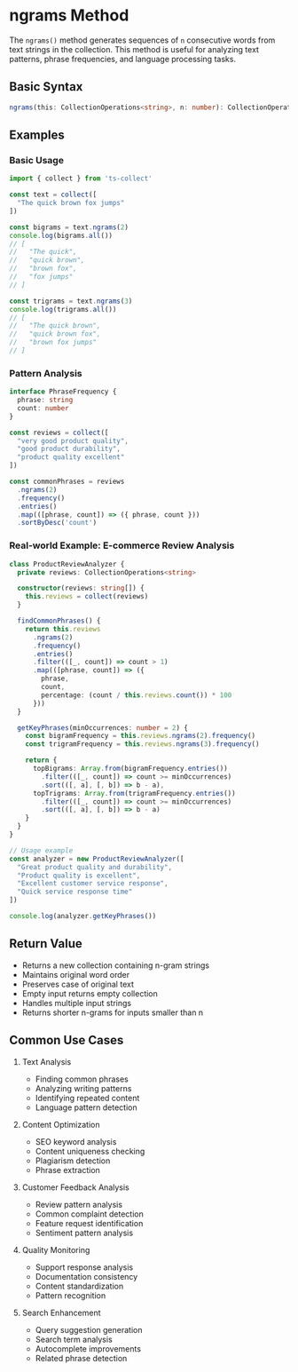 # ngrams Method

The `ngrams()` method generates sequences of `n` consecutive words from text strings in the collection. This method is useful for analyzing text patterns, phrase frequencies, and language processing tasks.

## Basic Syntax

```typescript
ngrams(this: CollectionOperations<string>, n: number): CollectionOperations<string>
```

## Examples

### Basic Usage

```typescript
import { collect } from 'ts-collect'

const text = collect([
  "The quick brown fox jumps"
])

const bigrams = text.ngrams(2)
console.log(bigrams.all())
// [
//   "The quick",
//   "quick brown",
//   "brown fox",
//   "fox jumps"
// ]

const trigrams = text.ngrams(3)
console.log(trigrams.all())
// [
//   "The quick brown",
//   "quick brown fox",
//   "brown fox jumps"
// ]
```

### Pattern Analysis

```typescript
interface PhraseFrequency {
  phrase: string
  count: number
}

const reviews = collect([
  "very good product quality",
  "good product durability",
  "product quality excellent"
])

const commonPhrases = reviews
  .ngrams(2)
  .frequency()
  .entries()
  .map(([phrase, count]) => ({ phrase, count }))
  .sortByDesc('count')
```

### Real-world Example: E-commerce Review Analysis

```typescript
class ProductReviewAnalyzer {
  private reviews: CollectionOperations<string>

  constructor(reviews: string[]) {
    this.reviews = collect(reviews)
  }

  findCommonPhrases() {
    return this.reviews
      .ngrams(2)
      .frequency()
      .entries()
      .filter(([_, count]) => count > 1)
      .map(([phrase, count]) => ({
        phrase,
        count,
        percentage: (count / this.reviews.count()) * 100
      }))
  }

  getKeyPhrases(minOccurrences: number = 2) {
    const bigramFrequency = this.reviews.ngrams(2).frequency()
    const trigramFrequency = this.reviews.ngrams(3).frequency()

    return {
      topBigrams: Array.from(bigramFrequency.entries())
        .filter(([_, count]) => count >= minOccurrences)
        .sort(([, a], [, b]) => b - a),
      topTrigrams: Array.from(trigramFrequency.entries())
        .filter(([_, count]) => count >= minOccurrences)
        .sort(([, a], [, b]) => b - a)
    }
  }
}

// Usage example
const analyzer = new ProductReviewAnalyzer([
  "Great product quality and durability",
  "Product quality is excellent",
  "Excellent customer service response",
  "Quick service response time"
])

console.log(analyzer.getKeyPhrases())
```

## Return Value

- Returns a new collection containing n-gram strings
- Maintains original word order
- Preserves case of original text
- Empty input returns empty collection
- Handles multiple input strings
- Returns shorter n-grams for inputs smaller than n

## Common Use Cases

1. Text Analysis
   - Finding common phrases
   - Analyzing writing patterns
   - Identifying repeated content
   - Language pattern detection

2. Content Optimization
   - SEO keyword analysis
   - Content uniqueness checking
   - Plagiarism detection
   - Phrase extraction

3. Customer Feedback Analysis
   - Review pattern analysis
   - Common complaint detection
   - Feature request identification
   - Sentiment pattern analysis

4. Quality Monitoring
   - Support response analysis
   - Documentation consistency
   - Content standardization
   - Pattern recognition

5. Search Enhancement
   - Query suggestion generation
   - Search term analysis
   - Autocomplete improvements
   - Related phrase detection
